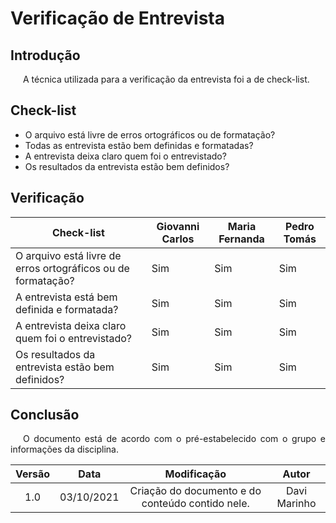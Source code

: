 # Verificação de Entrevista

## Introdução
<p style="text-indent: 20px; text-align: justify">
A técnica utilizada para a verificação da entrevista foi a de check-list.
</p>

## Check-list 
* O arquivo está livre de erros ortográficos ou de formatação?
* Todas as entrevista estão bem definidas e formatadas?
* A entrevista deixa claro quem foi o entrevistado?
* Os resultados da entrevista estão bem definidos?

## Verificação

| Check-list                                                    | Giovanni Carlos | Maria Fernanda | Pedro Tomás |
|---|---|---|---|
| O arquivo está livre de erros ortográficos ou de formatação?  | Sim | Sim | Sim | Sim |
| A entrevista está bem definida e formatada?                   | Sim | Sim | Sim | Sim |
| A entrevista deixa claro quem foi o entrevistado?             | Sim | Sim | Sim | Sim |
| Os resultados da entrevista estão bem definidos?              | Sim | Sim | Sim | Sim |


## Conclusão
<p style="text-indent: 20px; text-align: justify">
O documento está de acordo com o pré-estabelecido com o grupo e informações da disciplina.
</p>

| Versão | Data| Modificação|Autor|
| :--: | :--: | :--: | :--:|
| 1.0 | 03/10/2021 | Criação do documento e do conteúdo contido nele. | Davi Marinho |